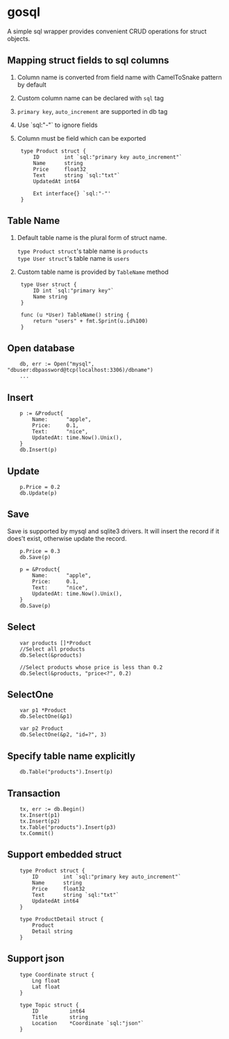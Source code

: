# gosql

A simple sql wrapper provides convenient CRUD operations for struct objects.
 
## Mapping struct fields to sql columns
1. Column name is converted from field name with CamelToSnake pattern by default
1. Custom column name can be declared with `sql` tag 
1. `primary key`, `auto_increment` are supported in db tag
1. Use \`sql:"-"\` to ignore fields
1. Column must be field which can be exported

        type Product struct {
    	    ID        int `sql:"primary key auto_increment"`
    	    Name      string
    	    Price     float32
    	    Text      string `sql:"txt"`
    	    UpdatedAt int64
    	    
    	    Ext interface{} `sql:"-"'
        }
        
## Table Name
1. Default table name is the plural form of struct name. 

    `type Product struct`'s table name is `products`  
    `type User struct`'s table name is `users`
1. Custom table name is provided by `TableName` method

        type User struct {
            ID int `sql:"primary key"`
            Name string
        }
        
        func (u *User) TableName() string {
            return "users" + fmt.Sprint(u.id%100)
        }

## Open database

    	db, err := Open("mysql", "dbuser:dbpassword@tcp(localhost:3306)/dbname")
    	...

## Insert

        p := &Product{
            Name:      "apple",
            Price:     0.1,
            Text:      "nice",
            UpdatedAt: time.Now().Unix(),
        }
        db.Insert(p)
        
## Update

        p.Price = 0.2
        db.Update(p)
        
## Save
Save is supported by mysql and sqlite3 drivers. It will insert the record if it does't exist, otherwise update the record.
       
        p.Price = 0.3
        db.Save(p)
        
        p = &Product{
            Name:      "apple",
            Price:     0.1,
            Text:      "nice",
            UpdatedAt: time.Now().Unix(),
        }
        db.Save(p)
        
## Select

        var products []*Product
        //Select all products
        db.Select(&products)
        
        //Select products whose price is less than 0.2
        db.Select(&products, "price<?", 0.2)
        
## SelectOne

        var p1 *Product
        db.SelectOne(&p1)
     
        var p2 Product
        db.SelectOne(&p2, "id=?", 3)
        
## Specify table name explicitly

        db.Table("products").Insert(p)
        
## Transaction
        
        tx, err := db.Begin()
        tx.Insert(p1)
        tx.Insert(p2)
        tx.Table("products").Insert(p3)
        tx.Commit()
        
## Support embedded struct
        
        type Product struct {
            ID        int `sql:"primary key auto_increment"`
            Name      string
            Price     float32
            Text      string `sql:"txt"`
            UpdatedAt int64
        }
        
        type ProductDetail struct {
            Product
            Detail string
        }

## Support json

        type Coordinate struct {
            Lng float
            Lat float
        }
        
        type Topic struct {
            ID          int64
            Title       string
            Location    *Coordinate `sql:"json"`
        }